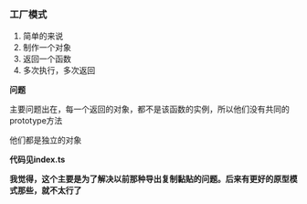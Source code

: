 ### 工厂模式

1. 简单的来说
2. 制作一个对象
3. 返回一个函数
4. 多次执行，多次返回



**问题**

主要问题出在，每一个返回的对象，都不是该函数的实例，所以他们没有共同的prototype方法

他们都是独立的对象



**代码见index.ts**


**我觉得，这个主要是为了解决以前那种导出复制黏贴的问题。后来有更好的原型模式那些，就不太行了**

